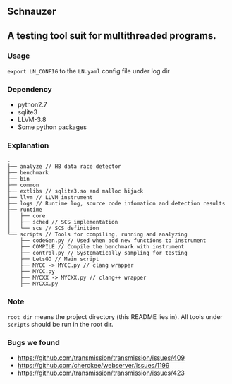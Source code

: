 Schnauzer
---
## A testing tool suit for multithreaded programs.

### Usage
`export LN_CONFIG` to the `LN.yaml` config file under log dir

### Dependency
* python2.7
* sqlite3
* LLVM-3.8
* Some python packages

### Explanation
```
.
├── analyze // HB data race detector
├── benchmark
├── bin
├── common
├── extlibs // sqlite3.so and malloc hijack
├── llvm // LLVM instrument
├── logs // Runtime log, source code infomation and detection results
├── runtime
│   ├── core
│   ├── sched // SCS implementation
│   └── scs // SCS definition
└── scripts // Tools for compiling, running and analyzing
    ├── codeGen.py // Used when add new functions to instrument
    ├── COMPILE // Compile the benchmark with instrument
    ├── control.py // Systematically sampling for testing
    ├── LetsGO // Main script
    ├── MYCC -> MYCC.py // clang wrapper
    ├── MYCC.py
    ├── MYCXX -> MYCXX.py // clang++ wrapper
    ├── MYCXX.py
```

### Note
`root dir` means the project directory (this README lies in).
All tools under `scripts` should be run in the root dir.

### Bugs we found
* https://github.com/transmission/transmission/issues/409
* https://github.com/cherokee/webserver/issues/1199
* https://github.com/transmission/transmission/issues/423
